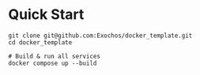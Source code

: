 # Quick Start

```# Clone repo
git clone git@github.com:Exochos/docker_template.git
cd docker_template

# Build & run all services
docker compose up --build
```
